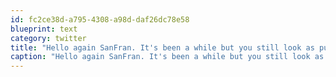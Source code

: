 ```yaml
---
id: fc2ce38d-a795-4308-a98d-daf26dc78e58
blueprint: text
category: twitter
title: "Hello again SanFran. It's been a while but you still look as purdy as the last time we met."
caption: "Hello again SanFran. It's been a while but you still look as purdy as the last time we met."
---
```


